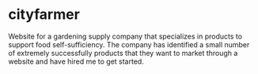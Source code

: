 # cityfarmer
Website for a gardening supply company that specializes in products to support food self-sufficiency.
The company has identified a small number of extremely successfully products that they want to market through a website and have hired me to get started.
